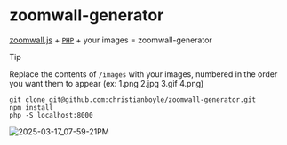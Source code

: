 # zoomwall-generator

[zoomwall.js](https://github.com/ericleong/zoomwall.js) + [`PHP`](https://github.com/christianboyle/zoomwall-generator/blob/main/get-images.php) + your images = zoomwall-generator 

> [!TIP]
> Replace the contents of `/images` with your images, numbered in the order you want them to appear (ex: 1.png 2.jpg 3.gif 4.png)

```
git clone git@github.com:christianboyle/zoomwall-generator.git
npm install
php -S localhost:8000
```

![2025-03-17_07-59-21PM](https://github.com/user-attachments/assets/599c8e07-386c-4f05-ad66-484894e77e27)
